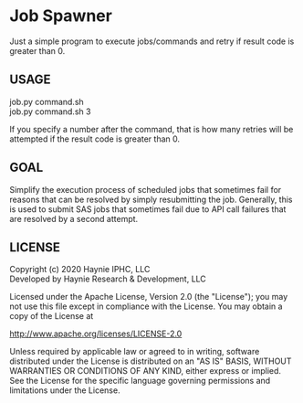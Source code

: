 # Job Spawner
Just a simple program to execute jobs/commands and retry if result code is greater than 0.

## USAGE
job.py command.sh\
job.py command.sh 3

If you specify a number after the command, that is how many retries will be attempted if the result code is greater than 0.

## GOAL
Simplify the execution process of scheduled jobs that sometimes fail for reasons that can be resolved by simply resubmitting the job. Generally, this is used to submit SAS jobs that sometimes fail due to API call failures that are resolved by a second attempt.

## LICENSE
Copyright (c) 2020 Haynie IPHC, LLC\
Developed by Haynie Research & Development, LLC

Licensed under the Apache License, Version 2.0 (the "License");
you may not use this file except in compliance with the License.
You may obtain a copy of the License at

<http://www.apache.org/licenses/LICENSE-2.0>

Unless required by applicable law or agreed to in writing, software
distributed under the License is distributed on an "AS IS" BASIS,
WITHOUT WARRANTIES OR CONDITIONS OF ANY KIND, either express or implied.
See the License for the specific language governing permissions and
limitations under the License.

